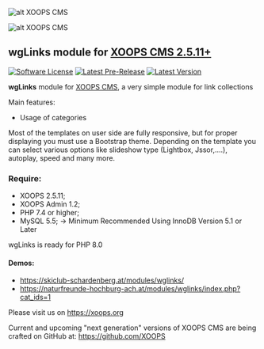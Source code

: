 ![alt XOOPS CMS](https://xoops.org/images/logoXoops4GithubRepository.png)

![alt XOOPS CMS](https://xoops.org/images/logoXoopsPhp8.png)

## wgLinks module for  [XOOPS CMS 2.5.11+](https://xoops.org)

[![Software License](https://img.shields.io/badge/license-GPL-brightgreen.svg?style=flat)](LICENSE)
[![Latest Pre-Release](https://img.shields.io/github/tag/ggoffy/wglinks.svg?style=flat)](https://github.com/XoopsModules25x/wglinks/tags/)
[![Latest Version](https://img.shields.io/github/release/ggoffy/wglinks.svg?style=flat)](https://github.com/XoopsModules25x/wglinks/releases/)

**wgLinks** module for [XOOPS CMS](https://xoops.org), a very simple module for link collections

Main features:
* Usage of categories

Most of the templates on user side are fully responsive, but for proper displaying you must use a Bootstrap theme. Depending on the template you can select various options like slideshow type (Lightbox, Jssor,....), autoplay, speed and many more.

### Require:
- XOOPS 2.5.11;
- XOOPS Admin 1.2;
- PHP 7.4 or higher;
- MySQL 5.5; -> Minimum Recommended Using InnoDB Version 5.1 or Later

wgLinks is ready for PHP 8.0

#### Demos:
* https://skiclub-schardenberg.at/modules/wglinks/
* https://naturfreunde-hochburg-ach.at/modules/wglinks/index.php?cat_ids=1

Please visit us on https://xoops.org

Current and upcoming "next generation" versions of XOOPS CMS are being crafted on GitHub at: https://github.com/XOOPS
